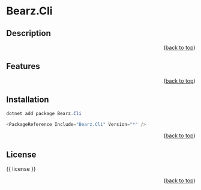 # Bearz.Cli
<a name="top"></a>

## Description

<p align="right">(<a href="#top">back to top</a>)</p>

## Features 

<p align="right">(<a href="#top">back to top</a>)</p>

## Installation

```powershell
dotnet add package Bearz.Cli
```

```powershell 
<PackageReference Include="Bearz.Cli" Version="*" />
```

<p align="right">(<a href="#top">back to top</a>)</p>

## License 

{{ license }}

<p align="right">(<a href="#top">back to top</a>)</p>
